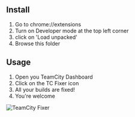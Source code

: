 ## Install
1) Go to chrome://extensions
2) Turn on Developer mode at the top left corner
3) click on 'Load unpacked'
4) Browse this folder

## Usage
1) Open you TeamCity Dashboard
2) Click on the TC Fixer icon
3) All your builds are fixed!
4) You're welcome

![TeamCity Fixer](https://i.imgur.com/8Hku6Bf.png)
